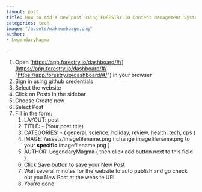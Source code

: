 ```yaml
---
layout: post
title: How to add a new post using FORESTRY.IO Content Management System-(copy)
categories: tech
image: "/assets/makewebpage.png"
author:
- LegendaryMagma

---
```

1. Open [https://app.forestry.io/dashboard/#/](https://app.forestry.io/dashboard/#/ "https://app.forestry.io/dashboard/#/")  in your browser
2. Sign in using github credentials
3. Select the website
4. Click on Posts in the sidebar
5. Choose Create new
6. Select Post
7. Fill in the form:
   1. LAYOUT: post
   2. TITLE: - (Your post title)
   3. CATEGORIES: - ( general, science, holiday, review, health, tech, cps )
   4. IMAGE: /assets/imagefilename.png ( change imagefilename.png to your **specific** imagefilename.png  )
   5. AUTHOR: LegendaryMagma ( then click add button next to this field )
   6. Click Save button to save your New Post
   7. Wait  several minutes for the website to auto publish and go check out you New Post at the website URL.
   8.  You're done!